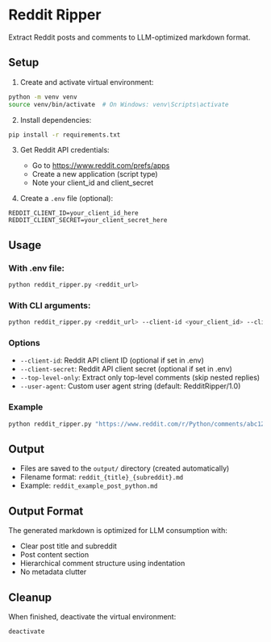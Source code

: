 # Reddit Ripper

Extract Reddit posts and comments to LLM-optimized markdown format.

## Setup

1. Create and activate virtual environment:
```bash
python -m venv venv
source venv/bin/activate  # On Windows: venv\Scripts\activate
```

2. Install dependencies:
```bash
pip install -r requirements.txt
```

3. Get Reddit API credentials:
   - Go to https://www.reddit.com/prefs/apps
   - Create a new application (script type)
   - Note your client_id and client_secret

4. Create a `.env` file (optional):
```
REDDIT_CLIENT_ID=your_client_id_here
REDDIT_CLIENT_SECRET=your_client_secret_here
```

## Usage

### With .env file:
```bash
python reddit_ripper.py <reddit_url>
```

### With CLI arguments:
```bash
python reddit_ripper.py <reddit_url> --client-id <your_client_id> --client-secret <your_client_secret>
```

### Options

- `--client-id`: Reddit API client ID (optional if set in .env)
- `--client-secret`: Reddit API client secret (optional if set in .env)
- `--top-level-only`: Extract only top-level comments (skip nested replies)
- `--user-agent`: Custom user agent string (default: RedditRipper/1.0)

### Example

```bash
python reddit_ripper.py "https://www.reddit.com/r/Python/comments/abc123/example_post/"
```

## Output

- Files are saved to the `output/` directory (created automatically)
- Filename format: `reddit_{title}_{subreddit}.md`
- Example: `reddit_example_post_python.md`

## Output Format

The generated markdown is optimized for LLM consumption with:
- Clear post title and subreddit
- Post content section
- Hierarchical comment structure using indentation
- No metadata clutter

## Cleanup

When finished, deactivate the virtual environment:
```bash
deactivate
```
